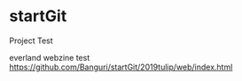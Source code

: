 # startGit

Project Test

everland webzine test
https://github.com/Banguri/startGit/2019tulip/web/index.html
